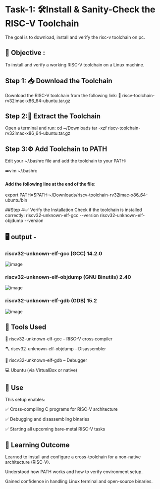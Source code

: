 # Task-1: 🛠️Install & Sanity-Check the RISC-V Toolchain

The goal is to download, install and verify the risc-v toolchain on pc.

## 🎯 Objective :
To install and verify a working RISC-V toolchain on a Linux machine.

## Step 1: 📥 Download the Toolchain

Download the RISC-V toolchain from the following link:
🔗 riscv-toolchain-rv32imac-x86_64-ubuntu.tar.gz

## Step 2:📂 Extract the Toolchain
Open a terminal and run:
 cd ~/Downloads
 tar -xzf riscv-toolchain-rv32imac-x86_64-ubuntu.tar.gz
 
 ## Step 3:⚙️ Add Toolchain to PATH
 Edit your ~/.bashrc file and add the toolchain to your PATH:

➡️vim ~/.bashrc
#### Add the following line at the end of the file:
export PATH=$PATH:~/Downloads/riscv-toolchain-rv32imac-x86_64-ubuntu/bin

##Step 4:✅  Verify the Installation
Check if the toolchain is installed correctly:
riscv32-unknown-elf-gcc --version
riscv32-unknown-elf-objdump --version

## 🖥️ output - 


### riscv32-unknown-elf-gcc (GCC) 14.2.0
![image](https://github.com/user-attachments/assets/4bdc14db-5cb2-46c7-a487-b77deef98ade)

### riscv32-unknown-elf-objdump (GNU Binutils) 2.40
![image](https://github.com/user-attachments/assets/26129e4f-fcc0-470f-868c-a6abaf8bca6c)

### riscv32-unknown-elf-gdb (GDB) 15.2 
![image](https://github.com/user-attachments/assets/7579e28d-2c3a-4c11-98ff-f2bf8471b9ef)

## 🧰 Tools Used
🔧 riscv32-unknown-elf-gcc – RISC-V cross compiler

🪓 riscv32-unknown-elf-objdump – Disassembler

🐞 riscv32-unknown-elf-gdb – Debugger

💻 Ubuntu (via VirtualBox or native)

## 📌 Use
This setup enables:

✅ Cross-compiling C programs for RISC-V architecture

✅ Debugging and disassembling binaries

✅ Starting all upcoming bare-metal RISC-V tasks

## 📘 Learning Outcome
Learned to install and configure a cross-toolchain for a non-native architecture (RISC-V).

Understood how PATH works and how to verify environment setup.

Gained confidence in handling Linux terminal and open-source binaries.
